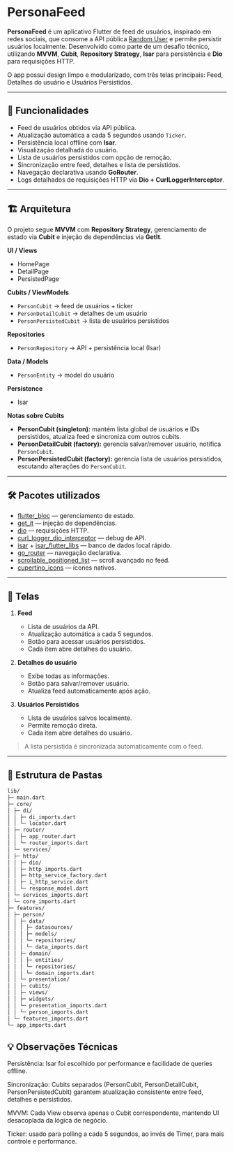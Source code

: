 # PersonaFeed

**PersonaFeed** é um aplicativo Flutter de feed de usuários, inspirado em redes sociais, que consome a API pública [Random User](https://randomuser.me/api/) e permite persistir usuários localmente. Desenvolvido como parte de um desafio técnico, utilizando **MVVM**, **Cubit**, **Repository Strategy**, **Isar** para persistência e **Dio** para requisições HTTP.

O app possui design limpo e modularizado, com três telas principais: Feed, Detalhes do usuário e Usuários Persistidos.

---

## 📌 Funcionalidades

- Feed de usuários obtidos via API pública.
- Atualização automática a cada 5 segundos usando `Ticker`.
- Persistência local offline com **Isar**.
- Visualização detalhada do usuário.
- Lista de usuários persistidos com opção de remoção.
- Sincronização entre feed, detalhes e lista de persistidos.
- Navegação declarativa usando **GoRouter**.
- Logs detalhados de requisições HTTP via **Dio + CurlLoggerInterceptor**.

---

## 🏗 Arquitetura

O projeto segue **MVVM** com **Repository Strategy**, gerenciamento de estado via **Cubit** e injeção de dependências via **GetIt**.

**UI / Views**
- HomePage
- DetailPage
- PersistedPage

**Cubits / ViewModels**
- `PersonCubit` → feed de usuários + ticker
- `PersonDetailCubit` → detalhes de um usuário
- `PersonPersistedCubit` → lista de usuários persistidos

**Repositories**
- `PersonRepository` → API + persistência local (Isar)

**Data / Models**
- `PersonEntity` → model do usuário

**Persistence**
- Isar

**Notas sobre Cubits**
- **PersonCubit (singleton):** mantém lista global de usuários e IDs persistidos, atualiza feed e sincroniza com outros cubits.  
- **PersonDetailCubit (factory):** gerencia salvar/remover usuário, notifica `PersonCubit`.  
- **PersonPersistedCubit (factory):** gerencia lista de usuários persistidos, escutando alterações do `PersonCubit`.

---

## 🛠 Pacotes utilizados

- [flutter_bloc](https://pub.dev/packages/flutter_bloc) — gerenciamento de estado.  
- [get_it](https://pub.dev/packages/get_it) — injeção de dependências.  
- [dio](https://pub.dev/packages/dio) — requisições HTTP.  
- [curl_logger_dio_interceptor](https://pub.dev/packages/curl_logger_dio_interceptor) — debug de API.  
- [isar](https://pub.dev/packages/isar) + [isar_flutter_libs](https://pub.dev/packages/isar_flutter_libs) — banco de dados local rápido.  
- [go_router](https://pub.dev/packages/go_router) — navegação declarativa.  
- [scrollable_positioned_list](https://pub.dev/packages/scrollable_positioned_list) — scroll avançado no feed.  
- [cupertino_icons](https://pub.dev/packages/cupertino_icons) — ícones nativos.

---

## 📱 Telas

1. **Feed**
   - Lista de usuários da API.
   - Atualização automática a cada 5 segundos.
   - Botão para acessar usuários persistidos.
   - Cada item abre detalhes do usuário.

2. **Detalhes do usuário**
   - Exibe todas as informações.
   - Botão para salvar/remover usuário.
   - Atualiza feed automaticamente após ação.

3. **Usuários Persistidos**
   - Lista de usuários salvos localmente.
   - Permite remoção direta.
   - Cada item abre detalhes do usuário.

> A lista persistida é sincronizada automaticamente com o feed.

---

## 📂 Estrutura de Pastas


```bash
lib/
├─ main.dart
├─ core/
│ ├─ di/
│ │ ├─ di_imports.dart
│ │ └─ locator.dart
│ ├─ router/
│ │ ├─ app_router.dart
│ │ └─ router_imports.dart
│ └─ services/
│ ├─ http/
│ │ ├─ dio/
│ │ ├─ http_imports.dart
│ │ ├─ http_service_factory.dart
│ │ ├─ i_http_service.dart
│ │ └─ response_model.dart
│ └─ services_imports.dart
│ └─ core_imports.dart
├─ features/
│ ├─ person/
│ │ ├─ data/
│ │ │ ├─ datasources/
│ │ │ ├─ models/
│ │ │ └─ repositories/
│ │ │ └─ data_imports.dart
│ │ ├─ domain/
│ │ │ ├─ entities/
│ │ │ └─ repositories/
│ │ │ └─ domain_imports.dart
│ │ └─ presentation/
│ │ ├─ cubits/
│ │ ├─ views/
│ │ ├─ widgets/
│ │ └─ presentation_imports.dart
│ │ └─ person_imports.dart
│ └─ features_imports.dart
└─ app_imports.dart
```

## 💡 Observações Técnicas

Persistência: Isar foi escolhido por performance e facilidade de queries offline.

Sincronização: Cubits separados (PersonCubit, PersonDetailCubit, PersonPersistedCubit) garantem atualização consistente entre feed, detalhes e persistidos.

MVVM: Cada View observa apenas o Cubit correspondente, mantendo UI desacoplada da lógica de negócio.

Ticker: usado para polling a cada 5 segundos, ao invés de Timer, para mais controle e performance.